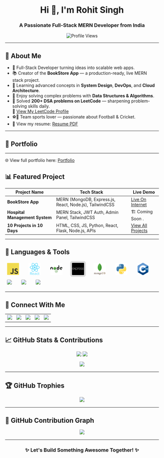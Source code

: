 <h1 align="center">Hi 👋, I'm Rohit Singh</h1>
<h3 align="center">A Passionate Full-Stack MERN Developer from India</h3>

<p align="center">
  <img src="https://komarev.com/ghpvc/?username=rohitsinghcodes&label=Profile%20views&color=0e75b6&style=flat" alt="Profile Views" />
</p>

---

## 🚀 About Me

* 💼 Full-Stack Developer turning ideas into scalable web apps.
* 📚 Creator of the **BookStore App** — a production-ready, live MERN stack project.
* 🌿 Learning advanced concepts in **System Design**, **DevOps**, and **Cloud Architecture**.
* 🧠 Enjoy solving complex problems with **Data Structures & Algorithms**.
* 🧩 Solved **200+ DSA problems on LeetCode** — sharpening problem-solving skills daily.  
  🔗 [View My LeetCode Profile](https://leetcode.com/rohitsinghcodes/)
* ⚽️🏏 Team sports lover — passionate about Football & Cricket.
* 📅 View my resume: [Resume PDF](https://www.canva.com/design/DAGmwdEQ6Vw/L8DiCneVGtxxOUw96yrvLA/view?utm_content=DAGmwdEQ6Vw&utm_campaign=designshare&utm_medium=link2&utm_source=uniquelinks&utlId=he28929fc99)

---

## 📁 Portfolio


---

🌐 View full portfolio here: [Portfolio](https://rohitsinghcodes-portfolio.onrender.com/)


## 📊 Featured Project

| Project Name      | Tech Stack                                              | Live Demo                                                              |
| ----------------- | ------------------------------------------------------- | ---------------------------------------------------------------------- |
| **BookStore App** | MERN (MongoDB, Express.js, React, Node.js), TailwindCSS | [Live On Internet](https://ebookstore-webapp.onrender.com/)|
| **Hospital Management System** | MERN Stack, JWT Auth, Admin Panel, TailwindCSS               | 🏗️ Coming Soon .                      |
| **10 Projects in 10 Days**     | HTML, CSS, JS, Python, React, Flask, Node.js, APIs           | [View All Projects](https://github.com/rohitsinghcodes/10-days-10-projects/blob/main/README.md)|
---

## 🧰 Languages & Tools

<p align="left">
  <img src="https://raw.githubusercontent.com/devicons/devicon/master/icons/javascript/javascript-original.svg" width="40" style="margin-right: 15px; background-color:#ffffff20; padding:6px; border-radius:8px;" />
  <img src="https://raw.githubusercontent.com/devicons/devicon/master/icons/react/react-original-wordmark.svg" width="40" style="margin-right: 15px; background-color:#ffffff20; padding:6px; border-radius:8px;" />
  <img src="https://raw.githubusercontent.com/devicons/devicon/master/icons/nodejs/nodejs-original-wordmark.svg" width="40" style="margin-right: 15px; background-color:#ffffff20; padding:6px; border-radius:8px;" />
  <img src="https://raw.githubusercontent.com/devicons/devicon/master/icons/express/express-original-wordmark.svg" width="40" style="margin-right: 15px; background-color:#ffffff20; padding:6px; border-radius:8px; filter: invert(100%);" />
  <img src="https://raw.githubusercontent.com/devicons/devicon/master/icons/mongodb/mongodb-original-wordmark.svg" width="40" style="margin-right: 15px; background-color:#ffffff20; padding:6px; border-radius:8px;" />
  <img src="https://raw.githubusercontent.com/devicons/devicon/master/icons/python/python-original.svg" width="40" style="margin-right: 15px; background-color:#ffffff20; padding:6px; border-radius:8px;" />
  <img src="https://raw.githubusercontent.com/devicons/devicon/master/icons/cplusplus/cplusplus-original.svg" width="40" style="margin-right: 15px; background-color:#ffffff20; padding:6px; border-radius:8px;" />
  <img src="https://www.vectorlogo.zone/logos/tailwindcss/tailwindcss-icon.svg" width="40" style="margin-right: 15px; background-color:#ffffff20; padding:6px; border-radius:8px;" />
  <img src="https://www.vectorlogo.zone/logos/git-scm/git-scm-icon.svg" width="40" style="margin-right: 15px; background-color:#ffffff20; padding:6px; border-radius:8px;" />
  <img src="https://www.vectorlogo.zone/logos/getpostman/getpostman-icon.svg" width="40" style="background-color:#ffffff20; padding:6px; border-radius:8px;" />
</p>


---

## 🔎 Connect With Me

<table>
<tr>
<td><a href="https://twitter.com/rohitsinghcodes"><img src="https://img.shields.io/badge/Twitter-1DA1F2?style=for-the-badge&logo=twitter&logoColor=white" /></a></td>
<td><a href="https://linkedin.com/in/rohitsinghcodes"><img src="https://img.shields.io/badge/LinkedIn-0077B5?style=for-the-badge&logo=linkedin&logoColor=white" /></a></td>
<td><a href="mailto:kumar.rohitsingh37@gmail.com"><img src="https://img.shields.io/badge/Gmail-D14836?style=for-the-badge&logo=gmail&logoColor=white" /></a></td>
<td><a href="https://www.leetcode.com/rohitsinghcodes"><img src="https://img.shields.io/badge/LeetCode-FFA116?style=for-the-badge&logo=leetcode&logoColor=black" /></a></td>
<td><a href="https://www.hackerrank.com/rohitsinghcode"><img src="https://img.shields.io/badge/HackerRank-2EC866?style=for-the-badge&logo=hackerrank&logoColor=white" /></a></td>
</tr>
</table>

---

## 📈 GitHub Stats & Contributions

<p align="center">
  <img src="https://github-readme-stats.vercel.app/api?username=RohitSinghCodes&show_icons=true&theme=radical" height="160" />
  <img src="https://github-readme-stats.vercel.app/api/top-langs/?username=RohitSinghCodes&layout=compact&langs_count=10&theme=radical" height="160" />
</p>

<p align="center">
  <img src="https://streak-stats.demolab.com?user=RohitSinghCodes&theme=radical" height="160" />
</p>

---

## 🏆 GitHub Trophies

<p align="center">
  <img src="https://github-profile-trophy.vercel.app/?username=RohitSinghCodes&theme=radical&title=Stars,Followers,Commits,Repositories,PullRequest" />
</p>

---

## 📜 GitHub Contribution Graph

<p align="center">
  <img src="https://github-readme-activity-graph.vercel.app/graph?username=RohitSinghCodes&theme=react-dark" />
</p>

---

<h3 align="center">✨ Let's Build Something Awesome Together! ✨</h3>
